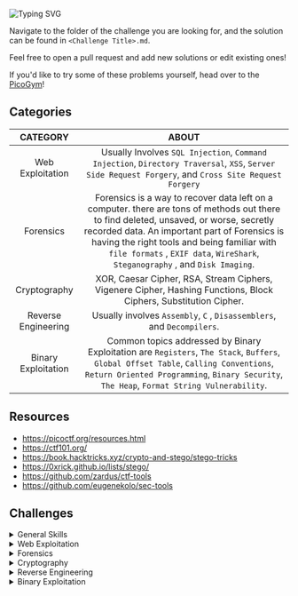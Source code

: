 ![Typing SVG](https://readme-typing-svg.herokuapp.com?font=Fira+Code&size=30&duration=3000&pause=750&color=41F72E&width=435&lines=picoCTF+Solutions)

Navigate to the folder of the challenge you are looking for, and the solution can be found in `<Challenge Title>.md`. 

Feel free to open a pull request and add new solutions or edit existing ones!

If you'd like to try some of these problems yourself, head over to the [PicoGym](https://play.picoctf.org/practice)!

## Categories

|CATEGORY|ABOUT|
|:------:|:---:|
|Web Exploitation|Usually Involves `SQL Injection`, `Command Injection`, `Directory Traversal`, `XSS`, `Server Side Request Forgery`, and `Cross Site Request Forgery`|
|Forensics|Forensics is a way to recover data left on a computer. there are tons of methods out there to find deleted, unsaved, or worse, secretly recorded data. An important part of Forensics is having the right tools and being familiar with `file formats` , `EXIF data`, `WireShark`, `Steganography` , and `Disk Imaging`.|
|Cryptography|XOR, Caesar Cipher, RSA, Stream Ciphers, Vigenere Cipher, Hashing Functions, Block Ciphers, Substitution Cipher.|
|Reverse Engineering|Usually involves `Assembly`, `C` , `Disassemblers`, and `Decompilers`.|
|Binary Exploitation|Common topics addressed by Binary Exploitation are `Registers`, `The Stack`, `Buffers`, `Global Offset Table`, `Calling Conventions`, `Return Oriented Programming`, `Binary Security`, `The Heap`, `Format String Vulnerability`.|

## Resources
- https://picoctf.org/resources.html
- https://ctf101.org/
- https://book.hacktricks.xyz/crypto-and-stego/stego-tricks
- https://0xrick.github.io/lists/stego/
- https://github.com/zardus/ctf-tools
- https://github.com/eugenekolo/sec-tools

## Challenges

<details>
<summary>General Skills</summary>

|Problems|Website|Points|
|--------|------|-----|
|[Obedient Cat](./General%20Skills/Obedient%20Cat/Obedient%20Cat.md)|[picoCTF](https://play.picoctf.org/practice/challenge/147)|5|
|[Wave a flag](./General%20Skills/Wave%20a%20flag/Wave%20a%20flag.md)|[picoCTF](https://play.picoctf.org/practice/challenge/170)|10|
|[Python Wrangling](./General%20Skills/Python%20Wrangling/Python%20Wrangling.md)|[picoCTF](https://play.picoctf.org/practice/challenge/166)|10|
|[Nice netcat...](./General%20Skills/Nice%20netcat.../Nice%20netcat....md)|[picoCTF](https://play.picoctf.org/practice/challenge/156)|15|
|[Static ain't always noise](./General%20Skills/Static%20ain't%20always%20noise/Static%20ain't%20always%20noise.md)|[picoCTF](https://play.picoctf.org/practice/challenge/163)|20|
|[Tab, Tab, Attack](./General%20Skills/Tab,%20Tab,%20Attack/Tab,%20Tab,%20Attack.md)|[picoCTF](https://play.picoctf.org/practice/challenge/176)|20|


</details>

<details>
<summary>Web Exploitation</summary>

|Problems|Website|Points|
|--------|------|-----|
|[GET aHEAD](./Web%20Exploitation/GET%20aHEAD/GET%20aHEAD.md)|[picoCTF](https://play.picoctf.org/practice/challenge/132)|20|
|[Cookies](./Web%20Exploitation/Cookies/Cookies.md)|[picoCTF](https://play.picoctf.org/practice/challenge/173?page=2)|40|

</details>

<details>
<summary>Forensics</summary>

|Problems|Website|Points|
|--------|------|-----|
|[Information](./Forensics/Information/Information.md)|[picoCTF](https://play.picoctf.org/practice/challenge/186)|10|

</details>

<details>
<summary>Cryptography</summary>

|Problems|Website|Points|
|--------|------|-----|
|[Mod 26](./Cryptography/Mod%2026/Mod%2026.md)|[picoCTF](https://play.picoctf.org/practice/challenge/144)|10|
|[Mind your Ps and Qs](./Cryptography/Mind%20your%20Ps%20and%20Qs/Mind%20your%20Ps%20and%20Qs.md)|[picoCTF](https://play.picoctf.org/practice/challenge/162)|20|

</details>

<details>
<summary>Reverse Engineering</summary>

|Problems|Website|Points|
|--------|------|-----|
|[Transformation](./Reverse%20Engineering/Transformation/Transformation.md)|[picoCTF](https://play.picoctf.org/practice/challenge/104)|20|
|[keygenme-py](./Reverse%20Engineering/keygenme-py/keygenme-py.md)|[picoCTF](https://play.picoctf.org/practice/challenge/121?page=2)|30|

</details>

<details>
<summary>Binary Exploitation</summary>

|Problems|Website|Points|
|--------|------|-----|
|[Stonks](./Binary%20Exploitation/Stonks/Stonks.md)|[picoCTF](https://play.picoctf.org/practice/challenge/105)|20|

</details>
